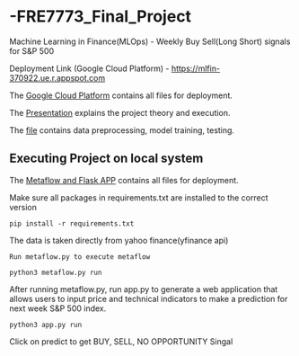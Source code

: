 # -FRE7773_Final_Project
Machine Learning in Finance(MLOps)  - Weekly Buy Sell(Long Short) signals for S&P 500

Deployment Link (Google Cloud Platform) - https://mlfin-370922.ue.r.appspot.com

The [Google Cloud Platform][1] contains all files for deployment. 

[1]:https://github.com/theachalshah/-FRE7773_Final_Project/tree/main/Google%20Cloud%20Platform "Google Cloud Platform"

The [Presentation][4] explains the project theory and execution.

[4]:https://github.com/theachalshah/-FRE7773_Final_Project/blob/main/Machine%20Learning%20Project.pdf "Presentation"

The [file][3] contains data preprocessing, model training, testing.

[3]:https://github.com/theachalshah/-FRE7773_Final_Project/blob/main/Final_Weekly_MLProject.ipynb "file"
## Executing Project on local system

The [Metaflow and Flask APP][2] contains all files for deployment. 

[2]:https://github.com/theachalshah/-FRE7773_Final_Project/tree/main/Metaflow%20and%20Flask%20APP "Metaflow and Flask APPP"


Make sure all packages in requirements.txt are installed to the correct version

```
pip install -r requirements.txt
```

The data is taken directly from yahoo finance(yfinance api)

```
Run metaflow.py to execute metaflow 
```
```
python3 metaflow.py run
```

After running metaflow.py, run app.py to generate a web application that allows users to input price and technical indicators  to make a prediction for next week S&P 500 index. 

```
python3 app.py run
```

Click on predict to get BUY, SELL, NO OPPORTUNITY Singal
